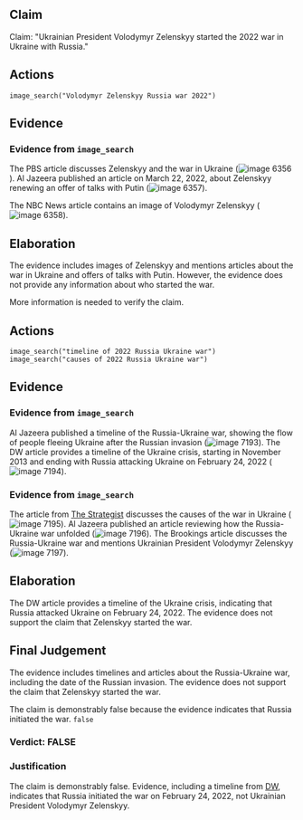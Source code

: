 ## Claim
Claim: "Ukrainian President Volodymyr Zelenskyy started the 2022 war in Ukraine with Russia."

## Actions
```
image_search("Volodymyr Zelenskyy Russia war 2022")
```

## Evidence
### Evidence from `image_search`
The PBS article discusses Zelenskyy and the war in Ukraine (![image 6356](media/2025-08-29_22-44-1756507480-125826.jpg)). Al Jazeera published an article on March 22, 2022, about Zelenskyy renewing an offer of talks with Putin (![image 6357](media/2025-08-29_22-44-1756507480-379139.jpg)).

The NBC News article contains an image of Volodymyr Zelenskyy (![image 6358](media/2025-08-29_22-44-1756507480-946498.jpg)).


## Elaboration
The evidence includes images of Zelenskyy and mentions articles about the war in Ukraine and offers of talks with Putin. However, the evidence does not provide any information about who started the war.

More information is needed to verify the claim.


## Actions
```
image_search("timeline of 2022 Russia Ukraine war")
image_search("causes of 2022 Russia Ukraine war")
```

## Evidence
### Evidence from `image_search`
Al Jazeera published a timeline of the Russia-Ukraine war, showing the flow of people fleeing Ukraine after the Russian invasion (![image 7193](media/2025-08-29_23-26-1756509970-571631.jpg)). The DW article provides a timeline of the Ukraine crisis, starting in November 2013 and ending with Russia attacking Ukraine on February 24, 2022 (![image 7194](media/2025-08-29_23-26-1756509970-843069.jpg)).


### Evidence from `image_search`
The article from [The Strategist](https://www.aspistrategist.org.au/what-caused-the-war-in-ukraine/) discusses the causes of the war in Ukraine (![image 7195](media/2025-08-29_23-26-1756509979-731941.jpg)). Al Jazeera published an article reviewing how the Russia-Ukraine war unfolded (![image 7196](media/2025-08-29_23-26-1756509980-061766.jpg)). The Brookings article discusses the Russia-Ukraine war and mentions Ukrainian President Volodymyr Zelenskyy (![image 7197](media/2025-08-29_23-26-1756509980-525653.jpg)).


## Elaboration
The DW article provides a timeline of the Ukraine crisis, indicating that Russia attacked Ukraine on February 24, 2022. The evidence does not support the claim that Zelenskyy started the war.


## Final Judgement
The evidence includes timelines and articles about the Russia-Ukraine war, including the date of the Russian invasion. The evidence does not support the claim that Zelenskyy started the war.

The claim is demonstrably false because the evidence indicates that Russia initiated the war. `false`


### Verdict: FALSE

### Justification
The claim is demonstrably false. Evidence, including a timeline from [DW](https://www.dw.com/en/ukraine-crisis-timeline-how-events-unfolded/g-60998676), indicates that Russia initiated the war on February 24, 2022, not Ukrainian President Volodymyr Zelenskyy.
